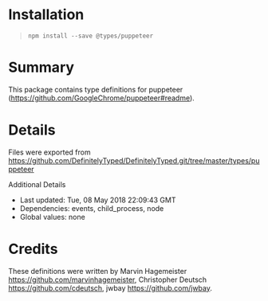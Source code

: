 # Installation
> `npm install --save @types/puppeteer`

# Summary
This package contains type definitions for puppeteer (https://github.com/GoogleChrome/puppeteer#readme).

# Details
Files were exported from https://github.com/DefinitelyTyped/DefinitelyTyped.git/tree/master/types/puppeteer

Additional Details
 * Last updated: Tue, 08 May 2018 22:09:43 GMT
 * Dependencies: events, child_process, node
 * Global values: none

# Credits
These definitions were written by Marvin Hagemeister <https://github.com/marvinhagemeister>, Christopher Deutsch <https://github.com/cdeutsch>, jwbay <https://github.com/jwbay>.
